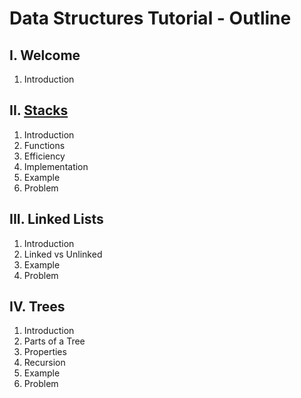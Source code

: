 # Data Structures Tutorial - Outline
## I. Welcome
1. Introduction
## II. [Stacks](stacks.md)
1. Introduction
2. Functions
3. Efficiency
3. Implementation
4. Example
5. Problem
## III. Linked Lists
1. Introduction
2. Linked vs Unlinked
3. Example 
4. Problem
## IV. Trees
1. Introduction
2. Parts of a Tree
3. Properties
4. Recursion
5. Example
6. Problem